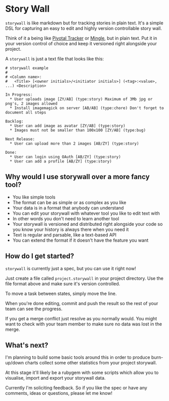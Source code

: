 Story Wall
==========

`storywall` is like markdown but for tracking stories in plain text. It's a simple DSL for capturing an easy to edit and highly version controllable story wall.

Think of it a being like [Pivotal Tracker](http://www.pivotaltracker.com/) or [Mingle](http://www.thoughtworks-studios.com/mingle-agile-project-management), but in plain text. Put it in your version control of choice and keep it versioned right alongside your project.

A `storywall` is just a text file that looks like this:

    # storywall example
    #
    # <Column name>:
    #   <Title> [<owner initials>/<initiator initials>] (<tag>:<value>, ...) <Description>
    
    In Progress:
      * User uploads image [ZY/AB] (type:story) Maximum of 3Mb jpg or png's, 2 images allowed
      * Install imagemagick on server [AB/AB] (type:chore) Don't forget to document all steps
    
    Backlog:
      * User can add image as avatar [ZY/AB] (type:story)
      * Images must not be smaller than 100x100 [ZY/AB] (type:bug)
    
    Next Release:
      * User can upload more than 2 images [AB/ZY] (type:story)
    
    Done:
      * User can login using OAuth [AB/ZY] (type:story)
      * User can add a profile [AB/ZY] (type:story)
      

Why would I use storywall over a more fancy tool?
-------------------------------------------------

* You like simple tools
* The format can be as simple or as complex as you like
* Your data is in a format that anybody can understand
* You can edit your storywall with whatever tool you like to edit text with
* In other words you don't need to learn another tool
* Your storywall is versioned and distributed right alongside your code so you know your history is always there when you need it
* Text is regular and parsable, like a text-based API
* You can extend the format if it doesn't have the feature you want

How do I get started?
---------------------

`storywall` is currently just a spec, but you can use it right now!

Just create a file called `project.storywall` in your project directory. Use the file format above and make sure it's version controlled.

To move a task between states, simply move the line.

When you're done editing, commit and push the result so the rest of your team can see the progress.

If you get a merge conflict just resolve as you normally would. You might want to check with your team member to make sure no data was lost in the merge.


What's next?
------------

I'm planning to build some basic tools around this in order to produce burn-up/down charts collect some other statistics from your project storywall.

At this stage it'll likely be a rubygem with some scripts which allow you to visualise, import and export your storywall data.

Currently I'm soliciting feedback. So if you like the spec or have any comments, ideas or questions, please let me know!

